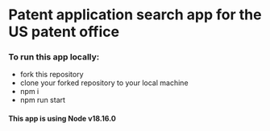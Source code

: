 # Patent application search app for the US patent office

### To run this app locally:
- fork this repository
- clone your forked repository to your local machine
- npm i
- npm run start

#### This app is using Node v18.16.0
